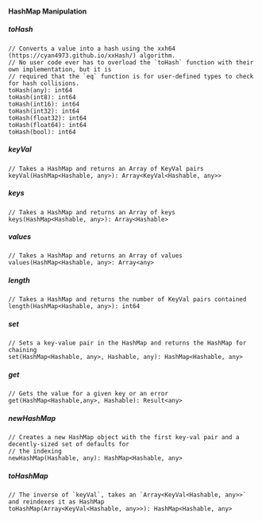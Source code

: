 
#### HashMap Manipulation

##### toHash

```alan
// Converts a value into a hash using the xxh64 (https://cyan4973.github.io/xxHash/) algorithm.
// No user code ever has to overload the `toHash` function with their own implementation, but it is
// required that the `eq` function is for user-defined types to check for hash collisions.
toHash(any): int64
toHash(int8): int64
toHash(int16): int64
toHash(int32): int64
toHash(float32): int64
toHash(float64): int64
toHash(bool): int64
```

##### keyVal

```alan
// Takes a HashMap and returns an Array of KeyVal pairs
keyVal(HashMap<Hashable, any>): Array<KeyVal<Hashable, any>>
```

##### keys

```alan
// Takes a HashMap and returns an Array of keys
keys(HashMap<Hashable, any>): Array<Hashable>
```

##### values

```alan
// Takes a HashMap and returns an Array of values
values(HashMap<Hashable, any>: Array<any>
```

##### length

```alan
// Takes a HashMap and returns the number of KeyVal pairs contained
length(HashMap<Hashable, any>): int64
```

##### set

```alan
// Sets a key-value pair in the HashMap and returns the HashMap for chaining
set(HashMap<Hashable, any>, Hashable, any): HashMap<Hashable, any>
```

##### get

```alan
// Gets the value for a given key or an error
get(HashMap<Hashable,any>, Hashable): Result<any>
```

##### newHashMap

```alan
// Creates a new HashMap object with the first key-val pair and a decently-sized set of defaults for
// the indexing
newHashMap(Hashable, any): HashMap<Hashable, any>
```

##### toHashMap

```alan
// The inverse of `keyVal`, takes an `Array<KeyVal<Hashable, any>>` and reindexes it as HashMap
toHashMap(Array<KeyVal<Hashable, any>>): HashMap<Hashable, any>
```
